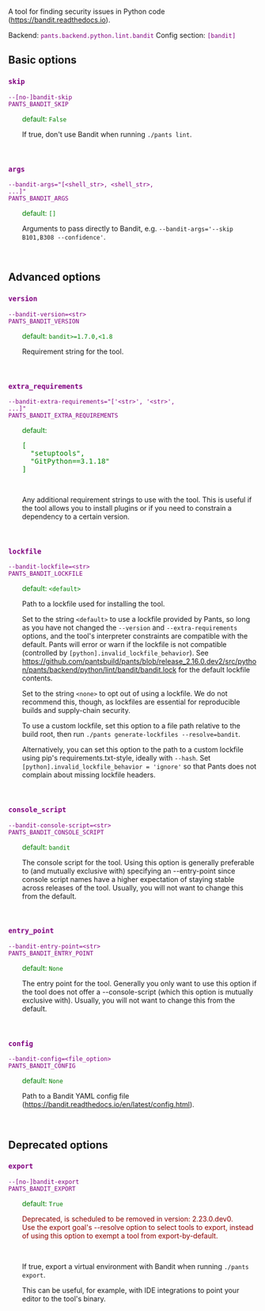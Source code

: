 
A tool for finding security issues in Python code (https://bandit.readthedocs.io).

Backend: <span style="color: purple"><code>pants.backend.python.lint.bandit</code></span>
Config section: <span style="color: purple"><code>[bandit]</code></span>

## Basic options

<div style="color: purple">

### `skip`

  <code>--[no-]bandit-skip</code><br>
  <code>PANTS_BANDIT_SKIP</code><br>
</div>
<div style="padding-left: 2em;">
<span style="color: green">default: <code>False</code></span>

<br>

If true, don't use Bandit when running `./pants lint`.
</div>
<br>

<div style="color: purple">

### `args`

  <code>--bandit-args=&quot;[&lt;shell_str&gt;, &lt;shell_str&gt;, ...]&quot;</code><br>
  <code>PANTS_BANDIT_ARGS</code><br>
</div>
<div style="padding-left: 2em;">
<span style="color: green">default: <code>[]</code></span>

<br>

Arguments to pass directly to Bandit, e.g. `--bandit-args='--skip B101,B308 --confidence'`.
</div>
<br>


## Advanced options

<div style="color: purple">

### `version`

  <code>--bandit-version=&lt;str&gt;</code><br>
  <code>PANTS_BANDIT_VERSION</code><br>
</div>
<div style="padding-left: 2em;">
<span style="color: green">default: <code>bandit&gt;=1.7.0,&lt;1.8</code></span>

<br>

Requirement string for the tool.
</div>
<br>

<div style="color: purple">

### `extra_requirements`

  <code>--bandit-extra-requirements=&quot;['&lt;str&gt;', '&lt;str&gt;', ...]&quot;</code><br>
  <code>PANTS_BANDIT_EXTRA_REQUIREMENTS</code><br>
</div>
<div style="padding-left: 2em;">
<span style="color: green">default: <pre>[
  "setuptools",
  "GitPython==3.1.18"
]</pre></span>

<br>

Any additional requirement strings to use with the tool. This is useful if the tool allows you to install plugins or if you need to constrain a dependency to a certain version.
</div>
<br>

<div style="color: purple">

### `lockfile`

  <code>--bandit-lockfile=&lt;str&gt;</code><br>
  <code>PANTS_BANDIT_LOCKFILE</code><br>
</div>
<div style="padding-left: 2em;">
<span style="color: green">default: <code>&lt;default&gt;</code></span>

<br>

Path to a lockfile used for installing the tool.

Set to the string `<default>` to use a lockfile provided by Pants, so long as you have not changed the `--version` and `--extra-requirements` options, and the tool's interpreter constraints are compatible with the default. Pants will error or warn if the lockfile is not compatible (controlled by `[python].invalid_lockfile_behavior`). See https://github.com/pantsbuild/pants/blob/release_2.16.0.dev2/src/python/pants/backend/python/lint/bandit/bandit.lock for the default lockfile contents.

Set to the string `<none>` to opt out of using a lockfile. We do not recommend this, though, as lockfiles are essential for reproducible builds and supply-chain security.

To use a custom lockfile, set this option to a file path relative to the build root, then run `./pants generate-lockfiles --resolve=bandit`.

Alternatively, you can set this option to the path to a custom lockfile using pip's requirements.txt-style, ideally with `--hash`. Set `[python].invalid_lockfile_behavior = 'ignore'` so that Pants does not complain about missing lockfile headers.
</div>
<br>

<div style="color: purple">

### `console_script`

  <code>--bandit-console-script=&lt;str&gt;</code><br>
  <code>PANTS_BANDIT_CONSOLE_SCRIPT</code><br>
</div>
<div style="padding-left: 2em;">
<span style="color: green">default: <code>bandit</code></span>

<br>

The console script for the tool. Using this option is generally preferable to (and mutually exclusive with) specifying an --entry-point since console script names have a higher expectation of staying stable across releases of the tool. Usually, you will not want to change this from the default.
</div>
<br>

<div style="color: purple">

### `entry_point`

  <code>--bandit-entry-point=&lt;str&gt;</code><br>
  <code>PANTS_BANDIT_ENTRY_POINT</code><br>
</div>
<div style="padding-left: 2em;">
<span style="color: green">default: <code>None</code></span>

<br>

The entry point for the tool. Generally you only want to use this option if the tool does not offer a --console-script (which this option is mutually exclusive with). Usually, you will not want to change this from the default.
</div>
<br>

<div style="color: purple">

### `config`

  <code>--bandit-config=&lt;file_option&gt;</code><br>
  <code>PANTS_BANDIT_CONFIG</code><br>
</div>
<div style="padding-left: 2em;">
<span style="color: green">default: <code>None</code></span>

<br>

Path to a Bandit YAML config file (https://bandit.readthedocs.io/en/latest/config.html).
</div>
<br>


## Deprecated options

<div style="color: purple">

### `export`

  <code>--[no-]bandit-export</code><br>
  <code>PANTS_BANDIT_EXPORT</code><br>
</div>
<div style="padding-left: 2em;">
<span style="color: green">default: <code>True</code></span>
<p style="color: darkred">Deprecated, is scheduled to be removed in version: 2.23.0.dev0.<br>Use the export goal's --resolve option to select tools to export, instead of using this option to exempt a tool from export-by-default.</p>
<br>

If true, export a virtual environment with Bandit when running `./pants export`.

This can be useful, for example, with IDE integrations to point your editor to the tool's binary.
</div>
<br>



